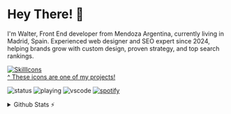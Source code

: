 # Hey There! 👋
I'm Walter, Front End developer from Mendoza Argentina, currently living in Madrid, Spain.
Experienced web designer and SEO expert since 2024, helping brands grow with custom design, 
proven strategy, and top search rankings.

[![SkillIcons](https://skillicons.dev/icons?i=js,react,angular,ts,css,astro,vue,nextjs,vite,tailwind,bootstrap,npm,nodejs,github,aws,wordpress)](https://skillicons.dev)<br/>
[^ These icons are one of my projects!](https://github.com/WalterUpgrade?tab=repositories)


![status](https://nocache.advaith.workers.dev?url=https://img.shields.io/endpoint?url=https://dev.discordprofiles.me/api/badge/status/276544649148235776?simple=true)
![playing](https://nocache.advaith.workers.dev?url=https://img.shields.io/endpoint?url=https://dev.discordprofiles.me/api/badge/playing/276544649148235776)
![vscode](https://nocache.advaith.workers.dev?url=https://img.shields.io/endpoint?url=https://dev.discordprofiles.me/api/badge/vscode/276544649148235776)
[![spotify](https://nocache.advaith.workers.dev?url=https://img.shields.io/endpoint?url=https://dev.discordprofiles.me/api/badge/spotify/276544649148235776)](https://dev.discordprofiles.me/openspotify/276544649148235776)


<details>
  <summary>Github Stats ⚡</summary>
  
  <a href="#">![Github stats](https://github-readme-stats.vercel.app/api?username=WalterUpgrade&theme=blueberry&count_private=true&hide_border=true&line_height=20)</a>
  <a href="#">![Top Langs](https://github-readme-stats.vercel.app/api/top-langs/?username=WalterUpgrade&layout=compact&theme=blueberry&count_private=true&hide_border=true)</a>
</details>

